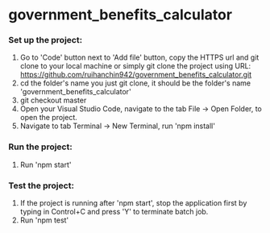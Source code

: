 # government_benefits_calculator

### Set up the project:
1. Go to 'Code' button next to 'Add file' button, copy the HTTPS url and git clone to your local machine
	    or simply
   git clone the project using URL: https://github.com/ruihanchin942/government_benefits_calculator.git
2. cd the folder's name you just git clone, it should be the folder's name 'government_benefits_calculator'
3. git checkout master
4. Open your Visual Studio Code, navigate to the tab File -> Open Folder, to open the project.
5. Navigate to tab Terminal -> New Terminal, run 'npm install'

### Run the project:
1. Run 'npm start'

### Test the project:
1. If the project is running after 'npm start',  stop the application first by typing in Control+C and press 'Y' to terminate batch job.
2. Run 'npm test'
